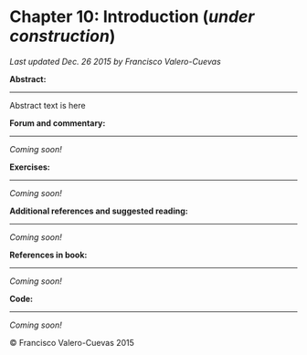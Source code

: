 # Chapter 10: Introduction  (*under construction*)
*Last updated Dec. 26 2015 by Francisco Valero-Cuevas*

**Abstract:**
_________


Abstract text is here


**Forum and commentary:**
_____________________
*Coming soon!*


**Exercises:**
__________
*Coming soon!*



**Additional references and suggested reading:**
____________________________________________
*Coming soon!*



**References in book:**
___________________
*Coming soon!*



**Code:**
_____
*Coming soon!*





© Francisco Valero-Cuevas 2015
